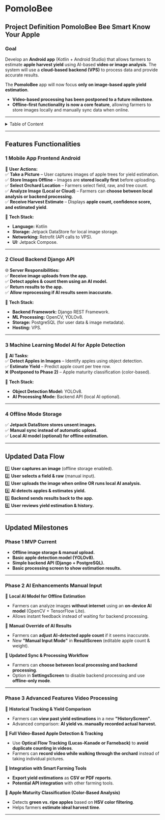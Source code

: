 # PomoloBee
 


## **Project Definition PomoloBee  Bee Smart Know Your Apple**

### **Goal**
Develop an **Android app** (Kotlin + Android Studio) that allows farmers to estimate **apple harvest yield** using AI-based **video or image analysis**. The system will use a **cloud-based backend (VPS)** to process data and provide accurate results.  

The **PomoloBee** app will now focus **only on image-based apple yield estimation**.  
- **Video-based processing has been postponed to a future milestone**.  
- **Offline-first functionality is now a core feature**, allowing farmers to store images locally and manually sync data when online.  

---
<details>
<summary>Table of Content</summary>
 
<!-- TOC -->
- [PomoloBee](#pomolobee)
  - [**Project Definition PomoloBee  Bee Smart Know Your Apple**](#project-definition-pomolobee-bee-smart-know-your-apple)
    - [**Goal**](#goal)
  - [**Features  Functionalities**](#features-functionalities)
    - [**1 Mobile App Frontend  Android**](#1-mobile-app-frontend-android)
    - [**2 Cloud Backend Django API**](#2-cloud-backend-django-api)
    - [**3 Machine Learning Model AI for Apple Detection**](#3-machine-learning-model-ai-for-apple-detection)
    - [**4 Offline Mode  Storage**](#4-offline-mode-storage)
  - [**Updated Data Flow**](#updated-data-flow)
  - [**Updated Milestones**](#updated-milestones)
    - [**Phase 1  MVP Current**](#phase-1-mvp-current)
    - [**Phase 2  AI Enhancements  Manual Input**](#phase-2-ai-enhancements-manual-input)
    - [**Phase 3  Advanced Features  Video Processing**](#phase-3-advanced-features-video-processing)
<!-- TOC END -->
 
</details>
 

---

## **Features  Functionalities**
### **1 Mobile App Frontend  Android**
📱 **User Actions:**  
✅ **Take a Picture** – User captures images of apple trees for yield estimation.  
✅ **Store Images Offline** – Images are **stored locally first** before uploading.  
✅ **Select Orchard Location** – Farmers select field, raw, and tree count.  
✅ **Analyze Image (Local or Cloud)** – Farmers can **choose between local analysis or backend processing**.  
✅ **Receive Harvest Estimate** – Displays **apple count, confidence score, and estimated yield**.  

🔧 **Tech Stack:**  
- **Language:** Kotlin  
- **Storage:** Jetpack DataStore for local image storage.  
- **Networking:** Retrofit (API calls to VPS).  
- **UI:** Jetpack Compose.  

---
  
### **2 Cloud Backend Django API**
🌐 **Server Responsibilities:**  
✅ **Receive image uploads from the app.**  
✅ **Detect apples & count them using an AI model.**  
✅ **Return results to the app.**  
✅ **Allow reprocessing if AI results seem inaccurate.**  

🔧 **Tech Stack:**  
- **Backend Framework:** Django REST Framework.  
- **ML Processing:** OpenCV, YOLOv8.  
- **Storage:** PostgreSQL (for user data & image metadata).  
- **Hosting:** VPS.  

---
  
### **3 Machine Learning Model AI for Apple Detection**
🤖 **AI Tasks:**  
✅ **Detect Apples in Images** – Identify apples using object detection.  
✅ **Estimate Yield** – Predict apple count per tree row.  
❌ **(Postponed to Phase 2)** – Apple maturity classification (color-based).  

🔧 **Tech Stack:**  
- **Object Detection Model:** YOLOv8.  
- **AI Processing Mode:** Backend API (local AI optional).  

---
  
### **4 Offline Mode  Storage**
✅ **Jetpack DataStore stores unsent images.**  
✅ **Manual sync instead of automatic upload.**  
✅ **Local AI model (optional) for offline estimation.**  

---
  
## **Updated Data Flow**
1️⃣ **User captures an image** (offline storage enabled).  
2️⃣ **User selects a field & raw** (manual input).  
3️⃣ **User uploads the image when online OR runs local AI analysis.**  
4️⃣ **AI detects apples & estimates yield.**  
5️⃣ **Backend sends results back to the app.**  
6️⃣ **User reviews yield estimation & history.**  

---
  
## **Updated Milestones**

### **Phase 1  MVP Current**
- **Offline image storage & manual upload.**  
- **Basic apple detection model (YOLOv8).**  
- **Simple backend API (Django + PostgreSQL).**  
- **Basic processing screen to show estimation results.**  

---

### **Phase 2  AI Enhancements  Manual Input**
🔹 **Local AI Model for Offline Estimation**  
   - Farmers can analyze images **without internet** using an **on-device AI model** (OpenCV + TensorFlow Lite).  
   - Allows instant feedback instead of waiting for backend processing.  


🔹 **Manual Override of AI Results**  
   - Farmers can **adjust AI-detected apple count** if it seems inaccurate.  
   - New **"Manual Input Mode"** in **ResultScreen** (editable apple count & weight).  

🔹 **Updated Sync & Processing Workflow**  
   - Farmers can **choose between local processing and backend processing**.  
   - Option in **SettingsScreen** to disable backend processing and use **offline-only mode**.  

---

### **Phase 3  Advanced Features  Video Processing**
🔹 **Historical Tracking & Yield Comparison**  
   - Farmers can **view past yield estimations** in a new **"HistoryScreen"**.  
   - Advanced comparison: **AI yield vs. manually recorded actual harvest.**  

🔹 **Full Video-Based Apple Detection & Tracking**  
   - Use **Optical Flow Tracking (Lucas-Kanade or Farneback)** to **avoid duplicate counting in videos**.  
   - Farmers can **record video while walking through the orchard** instead of taking individual pictures.  

🔹 **Integration with Smart Farming Tools**  
   - **Export yield estimations** as **CSV or PDF reports**.  
   - **Potential API integration** with other farming tools. 
   
🔹 **Apple Maturity Classification (Color-Based Analysis)**  
   - Detects **green vs. ripe apples** based on **HSV color filtering**.  
   - Helps farmers **estimate ideal harvest time**.   

---